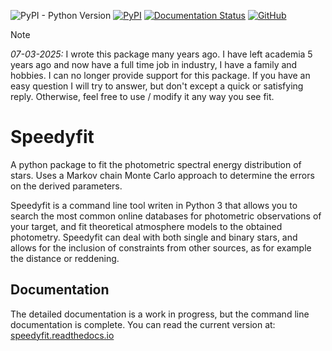 ![PyPI - Python Version](https://img.shields.io/pypi/pyversions/speedyfit)
[![PyPI](https://img.shields.io/pypi/v/speedyfit?color=blue)](https://pypi.org/project/speedyfit/)
[![Documentation Status](https://readthedocs.org/projects/speedyfit/badge/?version=latest)](https://speedyfit.readthedocs.io/en/latest/?badge=latest)
[![GitHub](https://img.shields.io/github/license/vosjo/speedyfit)](https://github.com/vosjo/speedyfit/blob/master/LICENSE)

> [!NOTE]
> 
> *07-03-2025:* I wrote this package many years ago. I have left academia 5 years ago and now have a full time job in industry, I have a family and hobbies. I can no longer provide support for this package. If you have an easy question I will try to answer, but don't except a quick or satisfying reply. Otherwise, feel free to use / modify it any way you see fit. 

# Speedyfit

A python package to fit the photometric spectral energy distribution of stars. Uses a Markov chain Monte Carlo approach 
to determine the errors on the derived parameters.

Speedyfit is a command line tool writen in Python 3 that allows you to search the most common online databases for 
photometric observations of your target, and fit theoretical atmosphere models to the obtained photometry. Speedyfit can
deal with both single and binary stars, and allows for the inclusion of constraints from other sources, as for example
the distance or reddening. 

## Documentation

The detailed documentation is a work in progress, but the command line documentation is complete. You can read the
 current version at:
[speedyfit.readthedocs.io](https://speedyfit.readthedocs.io/en/stable/)
